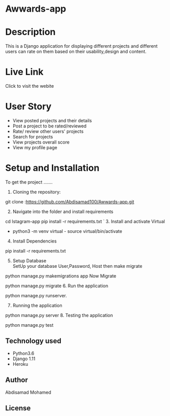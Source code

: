 # Awwards-app
 
  
# Description  
This is a Django application for displaying different projects and different users can rate on them based on their usability,design and content.
  
#  Live Link  
Click to visit the webite
# User Story  
  
* View posted projects and their details
* Post a project to be rated/reviewed
* Rate/ review other users' projects
* Search for projects   
* View projects overall score
* View my profile page
  
  
# Setup and Installation  
To get the project .......  
  
1. Cloning the repository:  
 
 git clone :https://github.com/Abdisamad100/Awwards-app.git

2. Navigate into the folder and install requirements  

 
 cd Istagram-app pip install -r requirements.txt 
`
3. Install and activate Virtual  
- python3 -m venv virtual - source virtual/bin/activate  

4. Install Dependencies  
 
 pip install -r requirements.txt 
  
5. Setup Database  
  SetUp your database User,Password, Host then make migrate  
 
python manage.py makemigrations app 
Now Migrate  
  
 python manage.py migrate 
6. Run the application  
 
 python manage.py runserver. 
 
7. Running the application  
 
 python manage.py server
8. Testing the application  
 
 python manage.py test 



  
  
  
  
## Technology used  
  
* Python3.6
* Django 1.11
* Heroku
  
  
  
## Author  
Abdisamad Mohamed

## License 